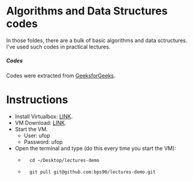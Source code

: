 # Algorithms and Data Structures codes

In those foldes, there are a bulk of basic algorithms and data sctructures. 
I've used such codes in practical lectures. 

##### Codes
Codes were extracted from [GeeksforGeeks](https://www.geeksforgeeks.org). 

# Instructions
- Install Virtualbox: [LINK](https://www.virtualbox.org/).
- VM Download: [LINK](https://drive.google.com/file/d/1kVYnGjeEimHv0bkbtZaLJocywQ12En-q/view?usp=sharing).
- Start the VM.
	- User: ufop
	- Password: ufop
- Open the terminal and type (do this every time you start the VM):
	- ~~~~
		cd ~/Desktop/lectures-demo
		~~~~
	- ~~~~
		git pull git@github.com:bps90/lectures-demo.git
		~~~~

